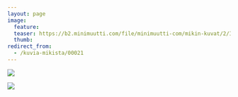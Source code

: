 ```yaml
---
layout: page
image:
  feature:
  teaser: https://b2.minimuutti.com/file/minimuutti-com/mikin-kuvat/2/IMG26748-245px.jpg
  thumb:
redirect_from:
  - /kuvia-mikista/00021
---
```


![](https://b2.minimuutti.com/file/minimuutti-com/mikin-kuvat/2/IMG26750-800px.jpg)

![](https://b2.minimuutti.com/file/minimuutti-com/mikin-kuvat/2/IMG26748-800px.jpg)
